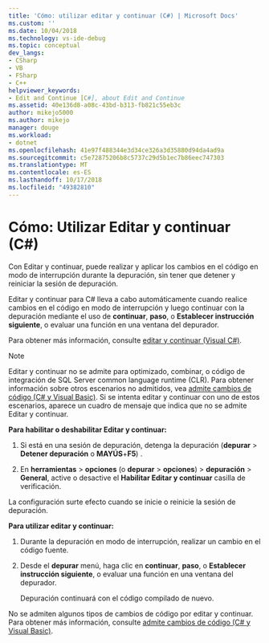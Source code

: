```yaml
---
title: 'Cómo: utilizar editar y continuar (C#) | Microsoft Docs'
ms.custom: ''
ms.date: 10/04/2018
ms.technology: vs-ide-debug
ms.topic: conceptual
dev_langs:
- CSharp
- VB
- FSharp
- C++
helpviewer_keywords:
- Edit and Continue [C#], about Edit and Continue
ms.assetid: 40e136d8-a08c-43bd-b313-fb821c55eb3c
author: mikejo5000
ms.author: mikejo
manager: douge
ms.workload:
- dotnet
ms.openlocfilehash: 41e97f488344e3d34ce326a3d35880d94da4ad9a
ms.sourcegitcommit: c5e72875206b8c5737c29d5b1ec7b86eec747303
ms.translationtype: MT
ms.contentlocale: es-ES
ms.lasthandoff: 10/17/2018
ms.locfileid: "49382810"
---
```

# <a name="how-to-use-edit-and-continue-c"></a>Cómo: Utilizar Editar y continuar (C#)
Con Editar y continuar, puede realizar y aplicar los cambios en el código en modo de interrupción durante la depuración, sin tener que detener y reiniciar la sesión de depuración.  

Editar y continuar para C# lleva a cabo automáticamente cuando realice cambios en el código en modo de interrupción y luego continuar con la depuración mediante el uso de **continuar**, **paso**, o **Establecer instrucción siguiente**, o evaluar una función en una ventana del depurador.  

Para obtener más información, consulte [editar y continuar (Visual C#)](../debugger/edit-and-continue-visual-csharp.md).

>[!NOTE]
>Editar y continuar no se admite para optimizado, combinar, o código de integración de SQL Server common language runtime (CLR). Para obtener información sobre otros escenarios no admitidos, vea [admite cambios de código (C# y Visual Basic)](../debugger/supported-code-changes-csharp.md). Si se intenta editar y continuar con uno de estos escenarios, aparece un cuadro de mensaje que indica que no se admite Editar y continuar.  
  
**Para habilitar o deshabilitar Editar y continuar:**  
   
1. Si está en una sesión de depuración, detenga la depuración (**depurar** > **Detener depuración** o **MAYÚS**+**F5**) .
   
1. En **herramientas** > **opciones** (o **depurar** > **opciones**) > **depuración**  >  **General**, active o desactive el **Habilitar Editar y continuar** casilla de verificación.  
  
La configuración surte efecto cuando se inicie o reinicie la sesión de depuración.  

**Para utilizar editar y continuar:**  
   
1. Durante la depuración en modo de interrupción, realizar un cambio en el código fuente.  
   
1. Desde el **depurar** menú, haga clic en **continuar**, **paso**, o **Establecer instrucción siguiente**, o evaluar una función en una ventana del depurador.  
   
   Depuración continuará con el código compilado de nuevo. 

No se admiten algunos tipos de cambios de código por editar y continuar. Para obtener más información, consulte [admite cambios de código (C# y Visual Basic)](../debugger/supported-code-changes-csharp.md).   
